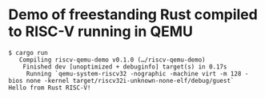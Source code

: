 # Demo of freestanding Rust compiled to RISC-V running in QEMU

```
$ cargo run
   Compiling riscv-qemu-demo v0.1.0 (…/riscv-qemu-demo)
    Finished dev [unoptimized + debuginfo] target(s) in 0.17s
     Running `qemu-system-riscv32 -nographic -machine virt -m 128 -bios none -kernel target/riscv32i-unknown-none-elf/debug/guest`
Hello from Rust RISC-V!
```
